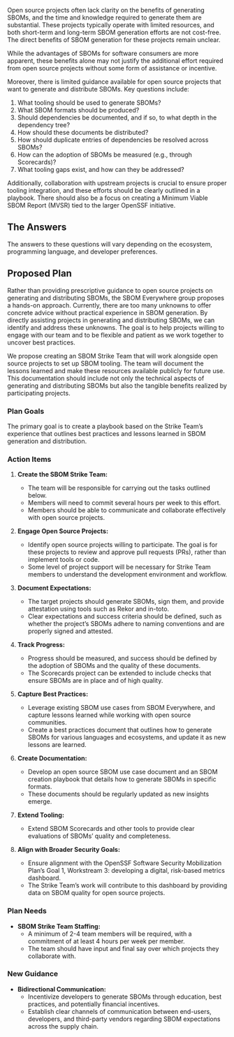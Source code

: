 Open source projects often lack clarity on the benefits of generating SBOMs, and the time and knowledge required to generate them are substantial. These projects typically operate with limited resources, and both short-term and long-term SBOM generation efforts are not cost-free. The direct benefits of SBOM generation for these projects remain unclear.

While the advantages of SBOMs for software consumers are more apparent, these benefits alone may not justify the additional effort required from open source projects without some form of assistance or incentive.

Moreover, there is limited guidance available for open source projects that want to generate and distribute SBOMs. Key questions include:

1. What tooling should be used to generate SBOMs?
2. What SBOM formats should be produced?
3. Should dependencies be documented, and if so, to what depth in the dependency tree?
4. How should these documents be distributed?
5. How should duplicate entries of dependencies be resolved across SBOMs?
6. How can the adoption of SBOMs be measured (e.g., through Scorecards)?
7. What tooling gaps exist, and how can they be addressed?

Additionally, collaboration with upstream projects is crucial to ensure proper tooling integration, and these efforts should be clearly outlined in a playbook. There should also be a focus on creating a Minimum Viable SBOM Report (MVSR) tied to the larger OpenSSF initiative.

## The Answers

The answers to these questions will vary depending on the ecosystem, programming language, and developer preferences.

## Proposed Plan

Rather than providing prescriptive guidance to open source projects on generating and distributing SBOMs, the SBOM Everywhere group proposes a hands-on approach. Currently, there are too many unknowns to offer concrete advice without practical experience in SBOM generation. By directly assisting projects in generating and distributing SBOMs, we can identify and address these unknowns. The goal is to help projects willing to engage with our team and to be flexible and patient as we work together to uncover best practices.

We propose creating an SBOM Strike Team that will work alongside open source projects to set up SBOM tooling. The team will document the lessons learned and make these resources available publicly for future use. This documentation should include not only the technical aspects of generating and distributing SBOMs but also the tangible benefits realized by participating projects.

### Plan Goals

The primary goal is to create a playbook based on the Strike Team’s experience that outlines best practices and lessons learned in SBOM generation and distribution.

### Action Items

1. **Create the SBOM Strike Team:**
   - The team will be responsible for carrying out the tasks outlined below.
   - Members will need to commit several hours per week to this effort.
   - Members should be able to communicate and collaborate effectively with open source projects.

2. **Engage Open Source Projects:**
   - Identify open source projects willing to participate. The goal is for these projects to review and approve pull requests (PRs), rather than implement tools or code.
   - Some level of project support will be necessary for Strike Team members to understand the development environment and workflow.

3. **Document Expectations:**
   - The target projects should generate SBOMs, sign them, and provide attestation using tools such as Rekor and in-toto.
   - Clear expectations and success criteria should be defined, such as whether the project’s SBOMs adhere to naming conventions and are properly signed and attested.

4. **Track Progress:**
   - Progress should be measured, and success should be defined by the adoption of SBOMs and the quality of these documents.
   - The Scorecards project can be extended to include checks that ensure SBOMs are in place and of high quality.

5. **Capture Best Practices:**
   - Leverage existing SBOM use cases from SBOM Everywhere, and capture lessons learned while working with open source communities.
   - Create a best practices document that outlines how to generate SBOMs for various languages and ecosystems, and update it as new lessons are learned.

6. **Create Documentation:**
   - Develop an open source SBOM use case document and an SBOM creation playbook that details how to generate SBOMs in specific formats.
   - These documents should be regularly updated as new insights emerge.

7. **Extend Tooling:**
   - Extend SBOM Scorecards and other tools to provide clear evaluations of SBOMs’ quality and completeness.

8. **Align with Broader Security Goals:**
   - Ensure alignment with the OpenSSF Software Security Mobilization Plan’s Goal 1, Workstream 3: developing a digital, risk-based metrics dashboard.
   - The Strike Team’s work will contribute to this dashboard by providing data on SBOM quality for open source projects.

### Plan Needs

- **SBOM Strike Team Staffing:**
   - A minimum of 2-4 team members will be required, with a commitment of at least 4 hours per week per member.
   - The team should have input and final say over which projects they collaborate with.

### New Guidance

- **Bidirectional Communication:**
   - Incentivize developers to generate SBOMs through education, best practices, and potentially financial incentives.
   - Establish clear channels of communication between end-users, developers, and third-party vendors regarding SBOM expectations across the supply chain.
